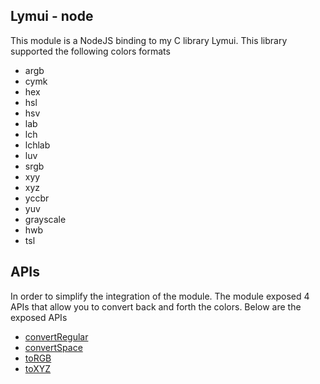 ## Lymui - node

This module is a NodeJS binding to my C library Lymui. This library supported the following colors formats

- argb
- cymk
- hex
- hsl
- hsv
- lab
- lch
- lchlab
- luv
- srgb
- xyy
- xyz
- yccbr
- yuv
- grayscale
- hwb
- tsl

## APIs

In order to simplify the integration of the module. The module exposed 4 APIs that allow you to convert back and forth the colors. Below are the exposed APIs

- [convertRegular](https://marcinthaamnouay.github.io/lymui-node/docs/regular)
- [convertSpace](https://marcinthaamnouay.github.io/lymui-node/docs/space)
- [toRGB](https://marcinthaamnouay.github.io/lymui-node/docs/rgb)
- [toXYZ](https://marcinthaamnouay.github.io/lymui-node/docs/xyz)


